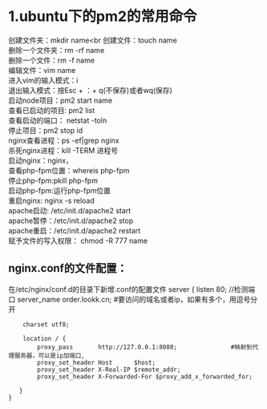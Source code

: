 # 1.ubuntu下的pm2的常用命令
创建文件夹：mkdir name<br
创建文件：touch name<br>
删除一个文件夹：rm -rf name<br>
删除一个文件：rm -f name<br>
编辑文件：vim name <br>
进入vim的输入模式：i  <br/>
退出输入模式：按Esc + ：+ q(不保存)或者wq(保存)<br/>
启动node项目：pm2 start name<br/>
查看已启动的项目: pm2 list<br/>
查看启动的端口： netstat -toln<br/>
停止项目：pm2 stop id<br/>
nginx查看进程：ps -ef|grep nginx<br/>
杀死nginx进程：kill -TERM 进程号<br/>
启动nginx：nginx，<br/>
查看php-fpm位置：whereis php-fpm<br/>
停止php-fpm:pkill php-fpm<br/>
启动php-fpm:运行php-fpm位置<br/>
重启nginx: nginx -s reload<br/>
apache启动: /etc/init.d/apache2 start<br/>
apache暂停：/etc/init.d/apache2 stop<br/>
apache重启：/etc/init.d/apache2 restart<br/>
赋予文件的写入权限： chmod -R 777 name<br/>
## nginx.conf的文件配置：
在/etc/nginx/conf.d的目录下新增.conf的配置文件
server {
        listen       80; //检测端口
        server_name  order.lookk.cn;    #要访问的域名或者ip，如果有多个，用逗号分开

        charset utf8;

        location / {
            proxy_pass       http://127.0.0.1:8080;               #映射到代理服务器，可以是ip加端口,
            proxy_set_header Host      $host;
            proxy_set_header X-Real-IP $remote_addr;
            proxy_set_header X-Forwarded-For $proxy_add_x_forwarded_for;

       }
    }
